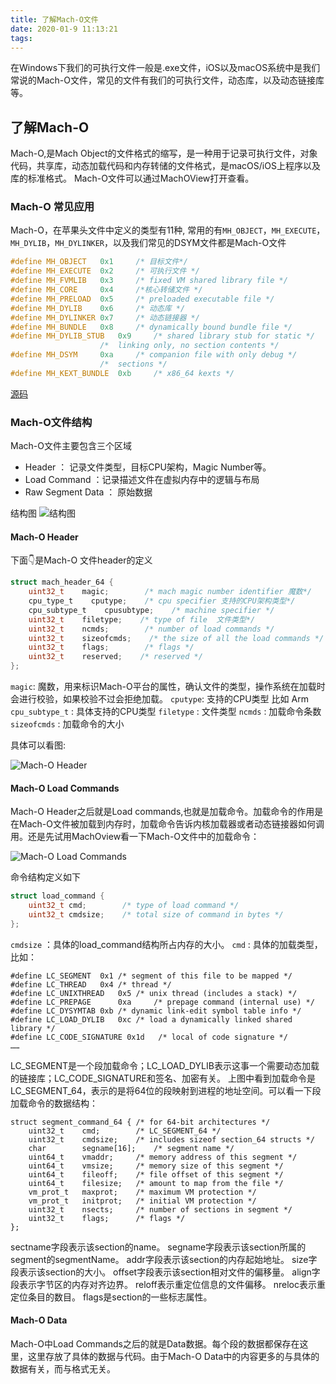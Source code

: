 ```yaml
---
title: 了解Mach-O文件
date: 2020-01-9 11:13:21
tags:
---
```


在Windows下我们的可执行文件一般是.exe文件，iOS以及macOS系统中是我们常说的Mach-O文件，常见的文件有我们的可执行文件，动态库，以及动态链接库等。

## 了解Mach-O
Mach-O,是Mach Object的文件格式的缩写，是一种用于记录可执行文件，对象代码，共享库，动态加载代码和内存转储的文件格式，是macOS/iOS上程序以及库的标准格式。 Mach-O文件可以通过MachOView打开查看。

### Mach-O 常见应用
Mach-O，在苹果头文件中定义的类型有11种, 常用的有`MH_OBJECT`，`MH_EXECUTE`，`MH_DYLIB`，`MH_DYLINKER`，以及我们常见的DSYM文件都是Mach-O文件

``` C
#define MH_OBJECT   0x1     /* 目标文件*/
#define MH_EXECUTE  0x2     /* 可执行文件 */
#define MH_FVMLIB   0x3     /* fixed VM shared library file */
#define MH_CORE     0x4     /*核心转储文件 */
#define MH_PRELOAD  0x5     /* preloaded executable file */
#define MH_DYLIB    0x6     /* 动态库 */
#define MH_DYLINKER 0x7     /* 动态链接器 */
#define MH_BUNDLE   0x8     /* dynamically bound bundle file */
#define MH_DYLIB_STUB   0x9     /* shared library stub for static */
                    /*  linking only, no section contents */
#define MH_DSYM     0xa     /* companion file with only debug */
                    /*  sections */
#define MH_KEXT_BUNDLE  0xb     /* x86_64 kexts */
```
[源码](https://opensource.apple.com/tarballs/xnu/)

<!--more-->

### Mach-O文件结构
Mach-O文件主要包含三个区域
+ Header ： 记录文件类型，目标CPU架构，Magic Number等。
+ Load Command ：记录描述文件在虚拟内存中的逻辑与布局
+ Raw Segment Data ： 原始数据

结构图
![结构图](mach-o.png)
  
#### Mach-O Header
下面👇是Mach-O 文件header的定义

``` c
struct mach_header_64 {
    uint32_t    magic;        /* mach magic number identifier 魔数*/
    cpu_type_t    cputype;    /* cpu specifier 支持的CPU架构类型*/
    cpu_subtype_t    cpusubtype;    /* machine specifier */
    uint32_t    filetype;    /* type of file  文件类型*/
    uint32_t    ncmds;        /* number of load commands */
    uint32_t    sizeofcmds;    /* the size of all the load commands */
    uint32_t    flags;        /* flags */
    uint32_t    reserved;    /* reserved */
};

```
`magic`: 魔数，用来标识Mach-O平台的属性，确认文件的类型，操作系统在加载时会进行校验，如果校验不过会拒绝加载。
`cputype`: 支持的CPU类型 比如 Arm
`cpu_subtype_t` : 具体支持的CPU类型
`filetype` : 文件类型
`ncmds` : 加载命令条数
`sizeofcmds` : 加载命令的大小

具体可以看图:

![Mach-O Header](mach-o_header.png)

#### Mach-O Load Commands

Mach-O Header之后就是Load commands,也就是加载命令。加载命令的作用是在Mach-O文件被加载到内存时，加载命令告诉内核加载器或者动态链接器如何调用。还是先试用MachOview看一下Mach-O文件中的加载命令：

![Mach-O Load Commands](mach-o_load_commands.png)

命令结构定义如下
``` C
struct load_command {
    uint32_t cmd;        /* type of load command */
    uint32_t cmdsize;    /* total size of command in bytes */
};
```

`cmdsize` ：具体的load_command结构所占内存的大小。
`cmd` : 具体的加载类型，比如：

```
#define LC_SEGMENT  0x1 /* segment of this file to be mapped */
#define LC_THREAD   0x4 /* thread */
#define LC_UNIXTHREAD   0x5 /* unix thread (includes a stack) */
#define LC_PREPAGE      0xa     /* prepage command (internal use) */
#define LC_DYSYMTAB 0xb /* dynamic link-edit symbol table info */
#define LC_LOAD_DYLIB   0xc /* load a dynamically linked shared library */
#define LC_CODE_SIGNATURE 0x1d   /* local of code signature */
……
```
LC_SEGMENT是一个段加载命令；LC_LOAD_DYLIB表示这事一个需要动态加载的链接库；LC_CODE_SIGNATURE和签名、加密有关。
上图中看到加载命令是LC_SEGMENT_64，表示的是将64位的段映射到进程的地址空间。可以看一下段加载命令的数据结构：

```
struct segment_command_64 { /* for 64-bit architectures */
    uint32_t    cmd;        /* LC_SEGMENT_64 */
    uint32_t    cmdsize;    /* includes sizeof section_64 structs */
    char        segname[16];    /* segment name */
    uint64_t    vmaddr;     /* memory address of this segment */
    uint64_t    vmsize;     /* memory size of this segment */
    uint64_t    fileoff;    /* file offset of this segment */
    uint64_t    filesize;   /* amount to map from the file */
    vm_prot_t   maxprot;    /* maximum VM protection */
    vm_prot_t   initprot;   /* initial VM protection */
    uint32_t    nsects;     /* number of sections in segment */
    uint32_t    flags;      /* flags */
};

```
sectname字段表示该section的name。
segname字段表示该section所属的segment的segmentName。
addr字段表示该section的内存起始地址。
size字段表示该section的大小。
offset字段表示该section相对文件的偏移量。
align字段表示字节区的内存对齐边界。
reloff表示重定位信息的文件偏移。
nreloc表示重定位条目的数目。
flags是section的一些标志属性。

#### Mach-O Data
Mach-O中Load Commands之后的就是Data数据。每个段的数据都保存在这里，这里存放了具体的数据与代码。由于Mach-O Data中的内容更多的与具体的数据有关，而与格式无关。
